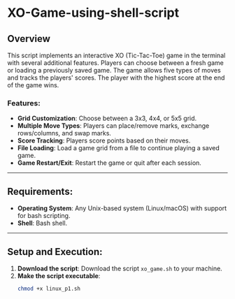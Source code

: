 # XO-Game-using-shell-script


## Overview
This script implements an interactive XO (Tic-Tac-Toe) game in the terminal with several additional features. Players can choose between a fresh game or loading a previously saved game. The game allows five types of moves and tracks the players' scores. The player with the highest score at the end of the game wins.

### Features:
- **Grid Customization**: Choose between a 3x3, 4x4, or 5x5 grid.
- **Multiple Move Types**: Players can place/remove marks, exchange rows/columns, and swap marks.
- **Score Tracking**: Players score points based on their moves.
- **File Loading**: Load a game grid from a file to continue playing a saved game.
- **Game Restart/Exit**: Restart the game or quit after each session.

---

## Requirements:
- **Operating System**: Any Unix-based system (Linux/macOS) with support for bash scripting.
- **Shell**: Bash shell.

---

## Setup and Execution:
1. **Download the script**: Download the script `xo_game.sh` to your machine.
2. **Make the script executable**:
   ```bash
   chmod +x linux_p1.sh
